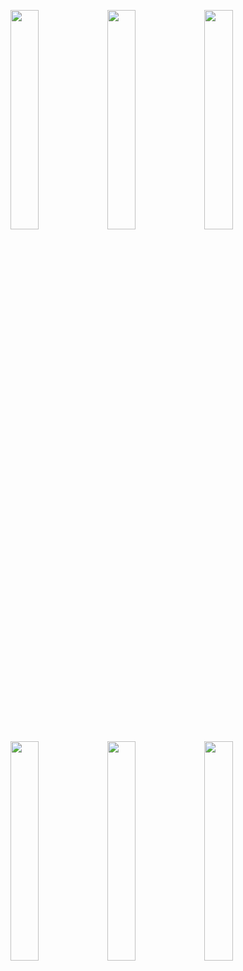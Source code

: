 <p>
<img src="https://user-images.githubusercontent.com/119857263/232024511-28341fae-0134-4c71-a88d-ff3e195f5d90.jpeg" height="30%" width="30%" >
<img src="https://user-images.githubusercontent.com/119857263/232024531-260ee02f-49fc-48e4-89ad-534aa9431d6e.jpeg" height="30%" width="30%" >
<img src="https://user-images.githubusercontent.com/119857263/232024541-aeedc9a0-c91a-4b56-bb5a-58d26f1b3e27.jpeg" height="30%" width="30%" >
<img src="https://user-images.githubusercontent.com/119857263/232024556-b920a80e-81a5-4822-a3ba-fdcd5e9d8ddf.jpeg" height="30%" width="30%" >
<img src="https://user-images.githubusercontent.com/119857263/232024570-839abc10-378e-4ea5-9f27-4332cb232446.jpeg" height="30%" width="30%" >
<img src="https://user-images.githubusercontent.com/119857263/232024594-1220a5fc-13c4-4598-b08d-07a016f6458a.jpeg" height="30%" width="30%" >
</p>
